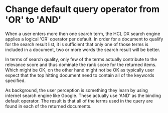 # Change default query operator from 'OR' to 'AND'

When a user enters more then one search term, the HCL DX search engine applies a logical 'OR' operator per default. In order for a document to qualify for the search result list, it is sufficient that only one of those terms is included in a document, two or more words the search result will be better.

In terms of search quality, only few of the terms actually contribute to the relevance score and thus dominate the rank score for the returned items. Which might be OK, on the other hand might not be OK as typically user expect that the top hitting document need to contain all of the keywords specified.

As background, the user perception is something they learn by using internet search engine like Google. These actually use 'AND' as the binding default operator. The result is that all of the terms used in the query are found in each of the returned documents.